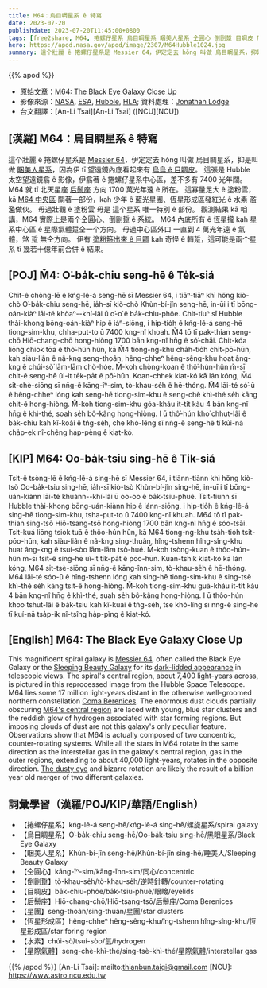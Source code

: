 ```yaml
---
title: M64：烏目睭星系 ê 特寫
date: 2023-07-20
publishdate: 2023-07-20T11:45:00+0800
tags: [free2share, M64, 捲螺仔星系 烏目睭星系 睏美人星系 仝圓心 倒剾踅 目睭皮 后鬃座 星團 恆星形成區 水素 星際氣體]
hero: https://apod.nasa.gov/apod/image/2307/M64Hubble1024.jpg
summary: 這个壯麗 ê 捲螺仔星系是 Messier 64，伊定定去 hŏng 叫做 烏目睭星系，抑是叫做 睏美人星系。
---
```


{{% apod %}}

- 原始文章：[M64: The Black Eye Galaxy Close Up](https://apod.nasa.gov/apod/ap230720.html)
- 影像來源：[NASA](https://www.nasa.gov), [ESA](http://www.esa.int/), [Hubble](https://www.nasa.gov/mission_pages/hubble/story/index.html), [HLA](https://hla.stsci.edu/); 資料處理：[Jonathan Lodge](https://www.instagram.com/jjlodge)
- 台文翻譯：[An-Li Tsai][An-Li Tsai] ([NCU][NCU])

## [漢羅] M64：烏目睭星系 ê 特寫
這个壯麗 ê 捲螺仔星系是 [Messier 64][Messier 64]，伊定定去 hŏng 叫做 烏目睭星系，抑是叫做 [睏美人星系][Sleeping Beauty Galaxy]，因為伊 tī 望遠鏡內底看起來有 [烏烏 ê 目睭皮][dark-lidded appearance]。
這張是 Hubble 太空望遠鏡翕 ê 影像，伊翕著 ê 捲螺仔星系中心區，差不多有 7400 光年闊。
M64 就 tī 北天星座 [后鬃座][Coma Berenices] 方向 1700 萬光年遠 ê 所在。
這寡量足大 ê 塗粉雲，kā [M64 中央區][M64's central region] 閘著一部份，kah 少年 ê 藍光星團、恆星形成區發紅光 ê 水素 濫濫做伙。
毋過壯觀 ê 塗粉雲 毋是 這个星系 唯一特別 ê 部份。
觀測結果 kā 咱講，M64 實際上是兩个仝圓心、倒剾踅 ê 系統。
M64 內底所有 ê 恆星攏 kah 星系中心區 ê 星際氣體踅仝一个方向。
毋過中心區外口 一直到 4 萬光年遠 ê 氣體，煞 踅 無仝方向。
伊有 [塗粉箍出來 ê 目睭][The dusty eye] kah 奇怪 ê 轉踅，這可能是兩个星系 tī 幾若十億年前合併 ê 結果。


## [POJ] M̌4: O͘-ba̍k-chiu seng-hē ê Te̍k-siá
Chit-ê chòng-lē ê kńg-lê-á seng-hē sī Messier 64, i tiāⁿ-tiāⁿ khì hőng kiò-chò O͘-ba̍k-chiu seng-hē, ia̍h-sī kiò-chò Khùn-bí-jîn seng-hē, in-ūi i tī bōng-oán-kiàⁿ lāi-té khòaⁿ--khí-lâi ū o͘-o͘ ê ba̍k-chiu-phôe.
Chit-tiuⁿ sī Hubble thài-khong bōng-oán-kiàⁿ hip ê iáⁿ-siōng, i hip-tio̍h ê kńg-lê-á seng-hē tiong-sim-khu, chha-put-to ū 7400 kng-nî khoah.
M̌4 tō tī pak-thian seng-chō Hiō-chang-chō hong-hiòng 1700 bān kng-nî hn̄g ê só͘-chāi.
Chit-kóa liōng chiok tōa ê thô͘-hún hûn, kā M̌4 tiong-ng-khu cha̍h-tio̍h chi̍t-pō͘-hūn, kah siàu-liân ê nâ-kng seng-thoân, hêng-chheⁿ hêng-sêng-khu hoat âng-kng ê chúi-sò͘ lām-lām chò-hóe.
M̄-koh chòng-koan ê thô͘-hún-hûn m̄-sī chit-ê seng-hē ûi-it te̍k-pa̍t ê pō͘-hūn.
Koan-chhek kiat-kó kā lán kóng, M̌4 si̍t-chè-siōng sī nn̄g-ê kāng-îⁿ-sim, tò-khau-se̍h ê hē-thóng.
M̌4 lāi-té só͘-ū ê hêng-chheⁿ lóng kah seng-hē tiong-sim-khu ê seng-chè khì-thé se̍h kāng chi̍t-ê hong-hiòng.
M̄-koh tiong-sim-khu gōa-kháu it-ti̍t kàu 4 bān kng-nî hn̄g ê khì-thé, soah se̍h bô-kâng hong-hiòng.
I ū thô͘-hún kho͘ chhut-lâi ê ba̍k-chiu kah kî-koài ê tńg-se̍h, che khó-lêng sī nn̄g-ê seng-hē tī kúi-nā cha̍p-ek nî-chêng ha̍p-pèng ê kiat-kó.

## [KIP] M64: Oo-ba̍k-tsiu sing-hē ê Ti̍k-siá
Tsit-ê tsòng-lē ê kńg-lê-á sing-hē sī Messier 64, i tiānn-tiānn khì hőng kiò-tsò Oo-ba̍k-tsiu sing-hē, ia̍h-sī kiò-tsò Khùn-bí-jîn sing-hē, in-uī i tī bōng-uán-kiànn lāi-té khuànn--khí-lâi ū oo-oo ê ba̍k-tsiu-phuê.
Tsit-tiunn sī Hubble thài-khong bōng-uán-kiànn hip ê iánn-siōng, i hip-tio̍h ê kńg-lê-á sing-hē tiong-sim-khu, tsha-put-to ū 7400 kng-nî khuah.
M64 tō tī pak-thian sing-tsō Hiō-tsang-tsō hong-hiòng 1700 bān kng-nî hn̄g ê sóo-tsāi.
Tsit-kuá liōng tsiok tuā ê thôo-hún hûn, kā M64 tiong-ng-khu tsa̍h-tio̍h tsi̍t-pōo-hūn, kah siàu-liân ê nâ-kng sing-thuân, hîng-tshenn hîng-sîng-khu huat âng-kng ê tsuí-sòo lām-lām tsò-hué.
M̄-koh tsòng-kuan ê thôo-hún-hûn m̄-sī tsit-ê sing-hē uî-it ti̍k-pa̍t ê pōo-hūn.
Kuan-tshik kiat-kó kā lán kóng, M64 si̍t-tsè-siōng sī nn̄g-ê kāng-înn-sim, tò-khau-se̍h ê hē-thóng.
M64 lāi-té sóo-ū ê hîng-tshenn lóng kah sing-hē tiong-sim-khu ê sing-tsè khì-thé se̍h kāng tsi̍t-ê hong-hiòng.
M̄-koh tiong-sim-khu guā-kháu it-ti̍t kàu 4 bān kng-nî hn̄g ê khì-thé, suah se̍h bô-kâng hong-hiòng.
I ū thôo-hún khoo tshut-lâi ê ba̍k-tsiu kah kî-kuài ê tńg-se̍h, tse khó-lîng sī nn̄g-ê sing-hē tī kuí-nā tsa̍p-ik nî-tsîng ha̍p-pìng ê kiat-kó.

## [English] M64: The Black Eye Galaxy Close Up
This magnificent spiral galaxy is [Messier 64][Messier 64], often called the Black Eye Galaxy or the [Sleeping Beauty Galaxy][Sleeping Beauty Galaxy] for its [dark-lidded appearance][dark-lidded appearance] in telescopic views.
The spiral's central region, about 7,400 light-years across, is pictured in this reprocessed image from the Hubble Space Telescope.
M64 lies some 17 million light-years distant in the otherwise well-groomed northern constellation [Coma Berenices][Coma Berenices].
The enormous dust clouds partially obscuring [M64's central region][M64's central region] are laced with young, blue star clusters and the reddish glow of hydrogen associated with star forming regions.
But imposing clouds of dust are not this galaxy's only peculiar feature.
Observations show that M64 is actually composed of two concentric, counter-rotating systems.
While all the stars in M64 rotate in the same direction as the interstellar gas in the galaxy's central region, gas in the outer regions, extending to about 40,000 light-years, rotates in the opposite direction.
[The dusty eye][The dusty eye] and bizarre rotation are likely the result of a billion year old merger of two different galaxies.

## 詞彙學習（漢羅/POJ/KIP/華語/English）
- 【捲螺仔星系】kńg-lê-á seng-hē/kńg-lê-á sing-hē/螺旋星系/spiral galaxy
- 【烏目睭星系】O͘-ba̍k-chiu seng-hē/Oo-ba̍k-tsiu sing-hē/黑眼星系/Black Eye Galaxy
- 【睏美人星系】Khùn-bí-jîn seng-hē/Khùn-bí-jîn sing-hē/睡美人/Sleeping Beauty Galaxy
- 【仝圓心】kāng-īⁿ-sim/kāng-īnn-sim/同心/concentric
- 【倒剾踅】tò-khau-se̍h/tò-khau-se̍h/逆時針轉/counter-rotating
- 【目睭皮】ba̍k-chiu-phôe/ba̍k-tsiu-phuê/眼瞼/eyelids
- 【后鬃座】Hiō-chang-chō/Hiō-tsang-tsō/后鬃座/Coma Berenices
- 【星團】seng-thoân/sing-thuân/星團/star clusters
- 【恆星形成區】hêng-chheⁿ hêng-sêng-khu/îng-tshenn hîng-sîng-khu/恆星形成區/star foring region
- 【水素】chúi-sò͘/tsuí-sòo/氫/hydrogen
- 【星際氣體】seng-chè-khì-thé/sing-tsè-khì-thé/星際氣體/interstellar gas

{{% /apod %}}
[An-Li Tsai]: mailto:thianbun.taigi@gmail.com
[NCU]: https://www.astro.ncu.edu.tw

[copyright]: https://apod.nasa.gov/apod/fap/lib/about_apod.html#srapply
[License]: https://creativecommons.org/licenses/by/2.0/

[Messier 64]:http://messier.seds.org/m/m064.html
[Sleeping Beauty Galaxy]:http://adsabs.harvard.edu/cgi-bin/bib_query?1994AJ....107..173R
[dark-lidded appearance]:https://www.instagram.com/p/CuoQujIPmiq/
[Coma Berenices]:http://hawastsoc.org/deepsky/com/index.html
[M64's central region]:https://hubblesite.org/contents/media/images/2004/04/1447-Image.html
[The dusty eye]:https://www.nasa.gov/feature/goddard/2017/messier-64-the-black-eye-galaxy

